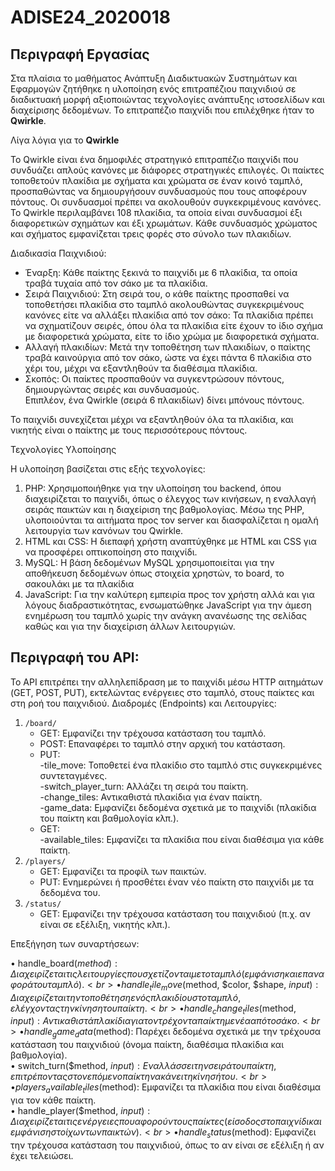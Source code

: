 # ADISE24_2020018

## Περιγραφή Εργασίας
Στα πλαίσια το μαθήματος Ανάπτυξη Διαδικτυακών Συστημάτων και Εφαρμογών ζητήθηκε η υλοποίηση ενός επιτραπέζιου παιχνιδιού σε διαδικτυακή μορφή αξιοποιώντας τεχνολογίες ανάπτυξης ιστοσελίδων και διαχείρισης δεδομένων. Το επιτραπέζιο παιχνίδι που επιλέχθηκε ήταν το <strong>Qwirkle</strong>. <br>

Λίγα λόγια για το <strong>Qwirkle</strong>

Το Qwirkle είναι ένα δημοφιλές στρατηγικό επιτραπέζιο παιχνίδι που συνδυάζει απλούς κανόνες με διάφορες στρατηγικές επιλογές. Οι παίκτες τοποθετούν πλακίδια με σχήματα και χρώματα σε έναν κοινό ταμπλό, προσπαθώντας να δημιουργήσουν συνδυασμούς που τους αποφέρουν πόντους. Οι συνδυασμοί πρέπει να ακολουθούν συγκεκριμένους κανόνες. 
Το Qwirkle περιλαμβάνει 108 πλακίδια, τα οποία είναι συνδυασμοί έξι διαφορετικών σχημάτων και έξι χρωμάτων. Κάθε συνδυασμός χρώματος και σχήματος εμφανίζεται τρεις φορές στο σύνολο των πλακιδίων.

Διαδικασία Παιχνιδιού:

* Έναρξη: Κάθε παίκτης ξεκινά το παιχνίδι με 6 πλακίδια, τα οποία τραβά τυχαία από τον σάκο με τα πλακίδια.
* Σειρά Παιχνιδιού: Στη σειρά του, ο κάθε παίκτης προσπαθεί να τοποθετήσει πλακίδια στο ταμπλό ακολουθώντας συγκεκριμένους κανόνες είτε να αλλάξει πλακίδια από τον σάκο:
    Τα πλακίδια πρέπει να σχηματίζουν σειρές, όπου όλα τα πλακίδια είτε έχουν το ίδιο σχήμα με διαφορετικά χρώματα, είτε το ίδιο χρώμα με διαφορετικά σχήματα.
* Αλλαγή πλακιδίων: Μετά την τοποθέτηση των πλακιδίων, ο παίκτης τραβά καινούργια από τον σάκο, ώστε να έχει πάντα 6 πλακίδια στο χέρι του, μέχρι να εξαντληθούν τα διαθέσιμα πλακίδια.
* Σκοπός: Οι παίκτες προσπαθούν να συγκεντρώσουν πόντους, δημιουργώντας σειρές και συνδυασμούς.<br>
  Επιπλέον, ένα Qwirkle (σειρά 6 πλακιδίων) δίνει μπόνους πόντους.

Το παιχνίδι συνεχίζεται μέχρι να εξαντληθούν όλα τα πλακίδια, και νικητής είναι ο παίκτης με τους περισσότερους πόντους.<br>

Τεχνολογίες Υλοποίησης<br>

Η υλοποίηση βασίζεται στις εξής τεχνολογίες:
1.	PHP: Χρησιμοποιήθηκε για την υλοποίηση του backend, όπου διαχειρίζεται το παιχνίδι, όπως ο έλεγχος των κινήσεων, η εναλλαγή σειράς παικτών και η διαχείριση της βαθμολογίας. Μέσω της PHP, υλοποιούνται τα αιτήματα προς τον server και διασφαλίζεται η ομαλή λειτουργία των κανόνων του Qwirkle.
2.	HTML και CSS: Η διεπαφή χρήστη αναπτύχθηκε με HTML και CSS για να προσφέρει οπτικοποίηση στο παιχνίδι.
3.	MySQL: Η βάση δεδομένων MySQL χρησιμοποιείται για την αποθήκευση δεδομένων όπως στοιχεία χρηστών, το board, το σακουλάκι με τα πλακίδια 
4.	JavaScript: Για την καλύτερη εμπειρία προς τον χρήστη αλλά και για λόγους διαδραστικότητας, ενσωματώθηκε JavaScript για την άμεση ενημέρωση του ταμπλό χωρίς την ανάγκη ανανέωσης της σελίδας καθώς και για την διαχείριση άλλων λειτουργιών.


## Περιγραφή του API:
Το API επιτρέπει την αλληλεπίδραση με το παιχνίδι μέσω HTTP αιτημάτων (GET, POST, PUT), εκτελώντας ενέργειες στο ταμπλό, στους παίκτες και στη ροή του παιχνιδιού.
Διαδρομές (Endpoints) και Λειτουργίες:
1.	`/board/` 
    * GET: Εμφανίζει την τρέχουσα κατάσταση του ταμπλό.
    * POST: Επαναφέρει το ταμπλό στην αρχική του κατάσταση.
    * PUT:<br>
      -tile_move: Τοποθετεί ένα πλακίδιο στο ταμπλό στις συγκεκριμένες συντεταγμένες.<br>
      -switch_player_turn: Αλλάζει τη σειρά του παίκτη.<br>
      -change_tiles: Αντικαθιστά πλακίδια για έναν παίκτη.<br>
      -game_data: Εμφανίζει δεδομένα σχετικά με το παιχνίδι (πλακίδια του παίκτη και βαθμολογία κλπ.).<br>
    * GET:<br>
      -available_tiles: Εμφανίζει τα πλακίδια που είναι διαθέσιμα για κάθε παίκτη.<br>
2.	`/players/` 
     * GET: Εμφανίζει τα προφίλ των παικτών.
     * PUT: Ενημερώνει ή προσθέτει έναν νέο παίκτη στο παιχνίδι με τα δεδομένα του.
3.	`/status/` 
     * GET: Εμφανίζει την τρέχουσα κατάσταση του παιχνιδιού (π.χ. αν είναι σε εξέλιξη, νικητής κλπ.).
  
Επεξήγηση των συναρτήσεων:<br>

•	handle_board($method): Διαχειρίζεται τις λειτουργίες που σχετίζονται με το ταμπλό (εμφάνιση και επαναφορά του ταμπλό).<br>
•	handle_tile_move($method, $color, $shape, $input): Διαχειρίζεται την τοποθέτηση ενός πλακιδίου στο ταμπλό, ελέγχοντας την κίνηση του παίκτη.<br>
•	handle_change_tiles($method, $input): Αντικαθιστά πλακίδια για τον τρέχοντα παίκτη με νέα από το σάκο.<br>
•	handle_game_data($method): Παρέχει δεδομένα σχετικά με την τρέχουσα κατάσταση του παιχνιδιού (όνομα παίκτη, διαθέσιμα πλακίδια και βαθμολογία).<br>
•	switch_turn($method, $input): Εναλλάσσει την σειρά του παίκτη, επιτρέποντας στον επόμενο παίκτη να κάνει τη κίνησή του.<br>
•	players_available_tiles($method): Εμφανίζει τα πλακίδια που είναι διαθέσιμα για τον κάθε παίκτη.<br>
•	handle_player($method, $input): Διαχειρίζεται τις ενέργειες που αφορούν τους παίκτες (είσοδος στο παιχνίδι και εμφάνιση στοίχων των παικτών).<br>
•	handle_status($method): Εμφανίζει την τρέχουσα κατάσταση του παιχνιδιού, όπως το αν είναι σε εξέλιξη ή αν έχει τελειώσει.


